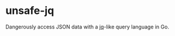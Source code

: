 # unsafe-jq

Dangerously access JSON data with a [jq](https://stedolan.github.io/jq/)-like query language in Go.